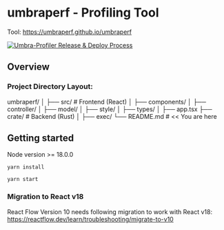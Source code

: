 # umbraperf - Profiling Tool

Tool:  https://umbraperf.github.io/umbraperf

[![Umbra-Profiler Release & Deploy Process](https://github.com/umbraperf/umbraperf/actions/workflows/main.yml/badge.svg)](https://github.com/umbraperf/umbraperf/actions/workflows/main.yml)

## Overview

### Project Directory Layout:

umbraperf/
│
├── src/                  # Frontend (React)
│   ├── components/
│   ├── controller/
│   ├── model/
│   ├── style/
│   ├── types/
│   ├── app.tsx
├── crate/                # Backend (Rust)
│   ├── exec/
└── README.md             # << You are here

## Getting started

Node version >= 18.0.0

```
yarn install
```

```
yarn start
```

### Migration to React v18

React Flow Version 10 needs following migration to work with React v18:
https://reactflow.dev/learn/troubleshooting/migrate-to-v10